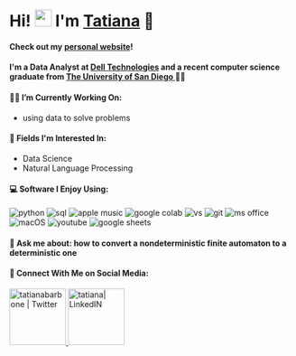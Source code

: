 # Hi! <a target="_blank" rel="noopener noreferrer" href="https://raw.githubusercontent.com/aemmadi/aemmadi/master/wave.gif"><img src="https://raw.githubusercontent.com/aemmadi/aemmadi/master/wave.gif" width="30px" style="max-width:100%;"></a> I'm <a href="https://tatianabarbone.github.io" rel="nofollow">Tatiana</a> 💙 

#### Check out my <a href="https://tatianabarbone.github.io">personal website</a>! 

#### I'm a Data Analyst at <a href="https://delltechnologies.com">Dell Technologies</a> and a recent computer science graduate from <a href="https://www.sandiego.edu/engineering/">The University of San Diego </a> 👩‍🎓

#### 👩‍💻 I’m Currently Working On:
  - using data to solve problems
  
#### 🔭 Fields I'm Interested In: 
  - Data Science 
  - Natural Language Processing

#### 💻 Software I Enjoy Using:

<img src="https://img.shields.io/badge/Python-FFD43B?style=for-the-badge&logo=python&logoColor=darkgreen" alt="python"> <img src="https://img.shields.io/badge/MySQL-00000F?style=for-the-badge&logo=mysql&logoColor=white" alt="sql"> 
<img src="https://img.shields.io/badge/Apple_Music-FA243C?style=for-the-badge&logo=Apple-Music&logoColor=white" alt="apple music"> 
<img src="https://img.shields.io/badge/Colab-F9AB00?style=for-the-badge&logo=googlecolab&color=525252" alt="google colab"> 
<img src="https://img.shields.io/badge/Visual_Studio-5C2D91?style=for-the-badge&logo=visual%20studio&logoColor=white" alt="vs"> 
<img src="https://img.shields.io/badge/GitHub-100000?style=for-the-badge&logo=github&logoColor=white" alt="git">
<img src="https://img.shields.io/badge/Microsoft_Office-D83B01?style=for-the-badge&logo=microsoft-office&logoColor=white" alt="ms office">
<img src="https://img.shields.io/badge/mac%20os-000000?style=for-the-badge&logo=apple&logoColor=white" alt="macOS">
<img src="https://img.shields.io/badge/YouTube-FF0000?style=for-the-badge&logo=youtube&logoColor=white" alt="youtube">
<img src="https://img.shields.io/badge/Google%20Sheets-34A853?style=for-the-badge&logo=google-sheets&logoColor=white" alt="google sheets">



#### 💬 Ask me about: how to convert a nondeterministic finite automaton to a deterministic one

<!-- Socials -->
#### 📲 Connect With Me on Social Media:

<a href="https://twitter.com/tatianabarbone" rel="nofollow">
  <img alt="tatianabarbone | Twitter" width="100px" src="https://img.shields.io/badge/Twitter-1DA1F2?style=for-the-badge&logo=twitter&logoColor=white" style="max-width:100%;">
  
<a href="https://www.linkedin.com/in/tatianabarbone" rel="nofollow">
  <img alt="tatiana| LinkedIN" width="100px" src="https://img.shields.io/badge/LinkedIn-0077B5?style=for-the-badge&logo=linkedin&logoColor=white" style="max-width:100%;">
</a> 
